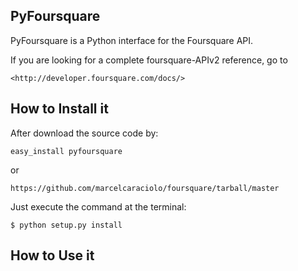 PyFoursquare
--------------

PyFoursquare is a Python interface for the Foursquare API.

If you are looking for a complete foursquare-APIv2 reference, go to

    <http://developer.foursquare.com/docs/>


How to Install it
------------------

After download the source code by:

```
easy_install pyfoursquare

```

or 

```
https://github.com/marcelcaraciolo/foursquare/tarball/master

```

Just execute the command at the terminal:

```
$ python setup.py install

```

How to Use it
--------------


```python


```